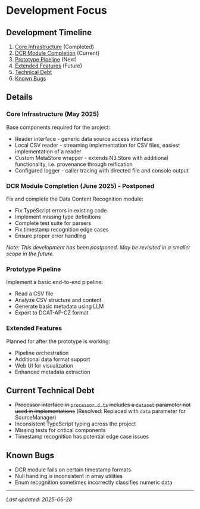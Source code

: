 # Development Focus

## Development Timeline

1. [Core Infrastructure](#core-infrastructure-may-2025) (Completed) 
2. [DCR Module Completion](#dcr-module-completion-june-2025) (Current)
3. [Prototype Pipeline](#prototype-pipeline) (Next)
4. [Extended Features](#extended-features) (Future)
5. [Technical Debt](#current-technical-debt)
6. [Known Bugs](#known-bugs)

## Details

### Core Infrastructure (May 2025)

Base components required for the project:

- Reader interface - generic data source access interface
- Local CSV reader - streaming implementation for CSV files, easiest implementation of a reader
- Custom MetaStore wrapper - extends N3.Store with additional functionality, i.e. provenance through reification
- Configured logger - caller tracing with directed file and console output

### DCR Module Completion (June 2025) - Postponed

Fix and complete the Data Content Recognition module:

- Fix TypeScript errors in existing code
- Implement missing type definitions
- Complete test suite for parsers
- Fix timestamp recognition edge cases
- Ensure proper error handling

*Note: This development has been postponed. May be revisited in a smaller scope in the future.*

### Prototype Pipeline

Implement a basic end-to-end pipeline:

- Read a CSV file
- Analyze CSV structure and content
- Generate basic metadata using LLM
- Export to DCAT-AP-CZ format

### Extended Features

Planned for after the prototype is working:

- Pipeline orchestration
- Additional data format support
- Web UI for visualization
- Enhanced metadata extraction

## Current Technical Debt

- ~~Processor interface in `processor.d.ts` includes a `dataset` parameter not used in implementations~~ (Resolved: Replaced with `data` parameter for SourceManager)
- Inconsistent TypeScript typing across the project
- Missing tests for critical components
- Timestamp recognition has potential edge case issues

## Known Bugs

- DCR module fails on certain timestamp formats
- Null handling is inconsistent in array utilities
- Enum recognition sometimes incorrectly classifies numeric data

---

*Last updated: 2025-06-28*
